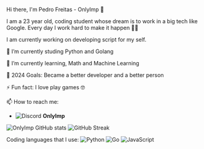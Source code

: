 Hi there, I'm Pedro Freitas - OnlyImp 👋

I am a 23 year old, coding student whose dream is to work in a big tech like Google. Every day I work hard to make it happen 💪🏻

I am currently working on developing script for my self.

🔭 I’m currently studing Python and Golang 

🌱 I’m currently learning, Math and Machine Learning

🥅 2024 Goals: Became a better developer and a better person

⚡ Fun fact: I love play games 🤓

📫 How to reach me:
- ![Discord](https://img.shields.io/badge/Discord-7289DA?style=flat-square&logo=discord&logoColor=white) **OnlyImp**

![OnlyImp GitHub stats](https://github-readme-stats.vercel.app/api?username=OnlyImp&show_icons=true&theme=algumtema) 
![GitHub Streak](https://github-readme-streak-stats.herokuapp.com/?user=OnlyImp&theme=algumtema)


Coding languages that I use:
![Python](https://img.shields.io/badge/-Python-yellow?style=flat-square&logo=python) ![Go](https://img.shields.io/badge/-Go-blue?style=flat-square&logo=go) ![JavaScript](https://img.shields.io/badge/-JavaScript-yellow?style=flat-square&logo=javascript)

